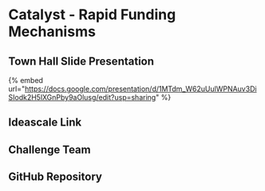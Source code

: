 # Catalyst - Rapid Funding Mechanisms

## Town Hall Slide Presentation

{% embed url="https://docs.google.com/presentation/d/1MTdm_W62uUulWPNAuv3DiSIodk2H5lXGnPby9aOlusg/edit?usp=sharing" %}

## Ideascale Link

## Challenge Team

## GitHub Repository
